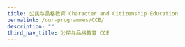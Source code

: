 ```yaml
---
title: 公民与品格教育 Character and Citizenship Education
permalink: /our-programmes/CCE/
description: ""
third_nav_title: 公民与品格教育 CCE
---
```


